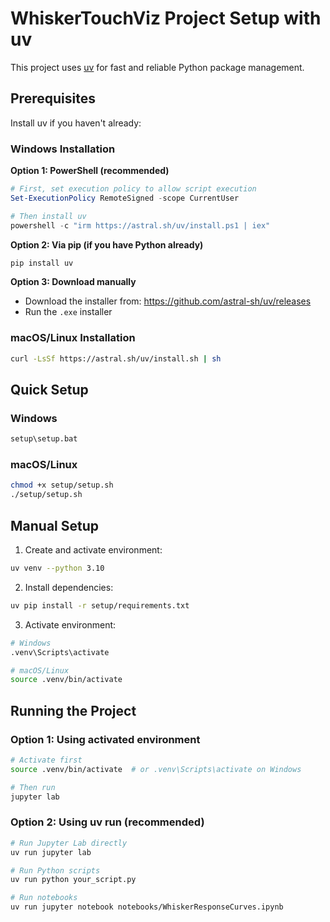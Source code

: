 # WhiskerTouchViz Project Setup with uv

This project uses [uv](https://docs.astral.sh/uv/) for fast and reliable Python package management.

## Prerequisites

Install uv if you haven't already:

### Windows Installation

**Option 1: PowerShell (recommended)**
```powershell
# First, set execution policy to allow script execution
Set-ExecutionPolicy RemoteSigned -scope CurrentUser

# Then install uv
powershell -c "irm https://astral.sh/uv/install.ps1 | iex"
```

**Option 2: Via pip (if you have Python already)**
```cmd
pip install uv
```

**Option 3: Download manually**
- Download the installer from: https://github.com/astral-sh/uv/releases
- Run the `.exe` installer

### macOS/Linux Installation
```bash
curl -LsSf https://astral.sh/uv/install.sh | sh
```

## Quick Setup

### Windows
```cmd
setup\setup.bat
```

### macOS/Linux
```bash
chmod +x setup/setup.sh
./setup/setup.sh
```

## Manual Setup

1. Create and activate environment:
```bash
uv venv --python 3.10
```

2. Install dependencies:
```bash
uv pip install -r setup/requirements.txt
```

3. Activate environment:
```bash
# Windows
.venv\Scripts\activate

# macOS/Linux
source .venv/bin/activate
```

## Running the Project

### Option 1: Using activated environment
```bash
# Activate first
source .venv/bin/activate  # or .venv\Scripts\activate on Windows

# Then run
jupyter lab
```

### Option 2: Using uv run (recommended)
```bash
# Run Jupyter Lab directly
uv run jupyter lab

# Run Python scripts
uv run python your_script.py

# Run notebooks
uv run jupyter notebook notebooks/WhiskerResponseCurves.ipynb
```
